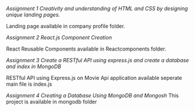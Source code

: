 *Assignment 1 Creativity and understanding of HTML and CSS by designing unique landing pages.*

Landing page available in company profile folder.

*Assignment 2 React.js Component Creation*

 React Reusable Components available in Reactcomponents folder.

*Assignment 3 Create a RESTful API using express.js and create a database and index in MongoDB*

RESTful API using Express.js on Movie Api application available seperate main file is index.js

*Assignment 4 Creating a Database Using MongoDB and Mongosh*
 This project is available in mongodb folder

